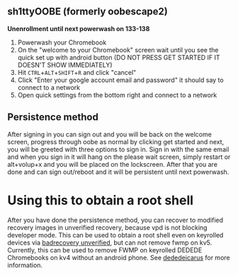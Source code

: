 ## sh1ttyOOBE (formerly oobescape2)
**Unenrollment until next powerwash on 133-138**

1. Powerwash your Chromebook
2. On the "welcome to your Chromebook" screen wait until you see the quick set up with android button (DO NOT PRESS GET STARTED IF IT DOESN'T SHOW IMMEDIATELY)
3. Hit `CTRL`+`ALT`+`SHIFT`+`R` and click "cancel"
4. Click "Enter your google account email and password" it should say to connect to a network
5. Open quick settings from the bottom right and connect to a network

## Persistence method
After signing in you can sign out and you will be back on the welcome screen, progress through oobe as normal by clicking get started and next, you will be greeted with three options to sign in. Sign in with the same email and when you sign in it will hang on the please wait screen, simply restart or alt+volup+x and you will be placed on the lockscreen. After that you are done and can sign out/reboot and it will be persistent until next powerwash.
# Using this to obtain a root shell 
After you have done the persistence method, you can recover to modified recovery images in unverified recovery, because vpd is not blocking developer mode.  This can be used to obtain a root shell even on keyrolled devices via [badrecovery unverified](https://github.com/BinBashBanana/badrecovery#:~:text=unverified,-version), but can not remove fwmp on kv5.  Currently, this can be used to remove FWMP on keyrolled DEDEDE Chromebooks on kv4 without an android phone.  See [dededeicarus](https://github.com/HarryJarry1/dededeicarus) for more information.  
